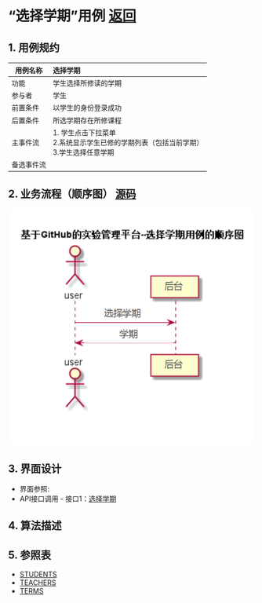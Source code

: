 # “选择学期”用例 [返回](../../README.md)
## 1. 用例规约

|用例名称|选择学期|
|-------|:-------------|
|功能|学生选择所修读的学期|
|参与者|学生|
|前置条件| 以学生的身份登录成功|
|后置条件|所选学期存在所修课程|
|主事件流| 1. 学生点击下拉菜单<br/>2.系统显示学生已修的学期列表（包括当前学期）<br/>3.学生选择任意学期|
|备选事件流| |

## 2. 业务流程（顺序图）  [源码](../src/选择学期.puml)
![](../img/选择学期1.png) 

## 3. 界面设计
- 界面参照:
- API接口调用
         - 接口1：[选择学期](../jiekou/选择学期.md) 

## 4. 算法描述

## 5. 参照表
- [STUDENTS](../../数据库设计.md/#STUDENTS)
- [TEACHERS](../../数据库设计.md/#TEACHERS)
- [TERMS](../../数据库设计.md/#TERMS)



